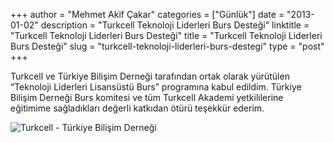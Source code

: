 +++
author = "Mehmet Akif Çakar"
categories = ["Günlük"]
date = "2013-01-02"
description = "Turkcell Teknoloji Liderleri Burs Desteği"
linktitle = "Turkcell Teknoloji Liderleri Burs Desteği"
title = "Turkcell Teknoloji Liderleri Burs Desteği"
slug = "turkcell-teknoloji-liderleri-burs-destegi"
type = "post"
+++

Turkcell ve Türkiye Bilişim Derneği tarafından ortak olarak yürütülen “Teknoloji Liderleri Lisansüstü Burs” programına kabul edildim. Türkiye Bilişim Derneği Burs komitesi ve tüm Turkcell Akademi yetkililerine eğitimime sağladıkları değerli katkıdan ötürü teşekkür ederim.

![Turkcell - Türkiye Bilişim Derneği](/images/turkcell_tbd.png)